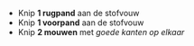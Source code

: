 -   Knip **1 rugpand** aan de stofvouw
-   Knip **1 voorpand** aan de stofvouw
-   Knip **2 mouwen** met *goede kanten op elkaar*
